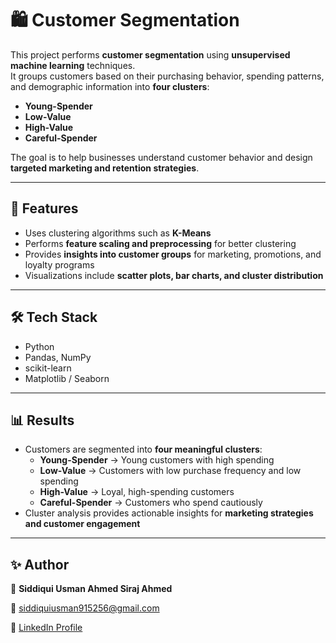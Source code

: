 # 🛍️ Customer Segmentation

This project performs **customer segmentation** using **unsupervised machine learning** techniques.  
It groups customers based on their purchasing behavior, spending patterns, and demographic information into **four clusters**:

- **Young-Spender**  
- **Low-Value**  
- **High-Value**  
- **Careful-Spender**  

The goal is to help businesses understand customer behavior and design **targeted marketing and retention strategies**.  

---

## 📌 Features
- Uses clustering algorithms such as **K-Means**  
- Performs **feature scaling and preprocessing** for better clustering  
- Provides **insights into customer groups** for marketing, promotions, and loyalty programs  
- Visualizations include **scatter plots, bar charts, and cluster distribution**  

---

## 🛠️ Tech Stack
- Python  
- Pandas, NumPy  
- scikit-learn  
- Matplotlib / Seaborn  

---

## 📊 Results
- Customers are segmented into **four meaningful clusters**:  
  - **Young-Spender** → Young customers with high spending  
  - **Low-Value** → Customers with low purchase frequency and low spending  
  - **High-Value** → Loyal, high-spending customers  
  - **Careful-Spender** → Customers who spend cautiously  
- Cluster analysis provides actionable insights for **marketing strategies and customer engagement**  

---

## ✨ Author
👤 **Siddiqui Usman Ahmed Siraj Ahmed**  

📧 siddiquiusman915256@gmail.com  

🔗 [LinkedIn Profile](https://www.linkedin.com/in/usman-siddiqui-948006347)  
